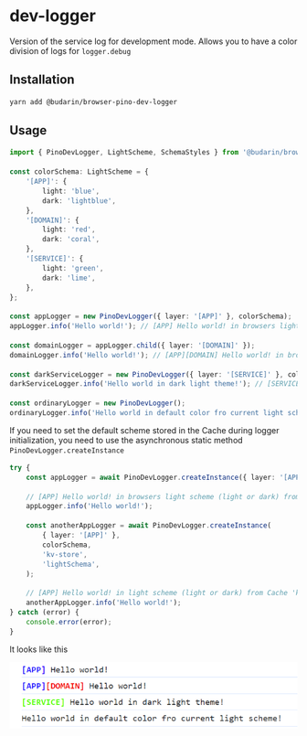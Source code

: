 # dev-logger

Version of the service log for development mode.
Allows you to have a color division of logs for `logger.debug`

## Installation

```bash
yarn add @budarin/browser-pino-dev-logger
```

## Usage

```ts
import { PinoDevLogger, LightScheme, SchemaStyles } from '@budarin/browser-pino-dev-logger';

const colorSchema: LightScheme = {
    '[APP]': {
        light: 'blue',
        dark: 'lightblue',
    },
    '[DOMAIN]': {
        light: 'red',
        dark: 'coral',
    },
    '[SERVICE]': {
        light: 'green',
        dark: 'lime',
    },
};

const appLogger = new PinoDevLogger({ layer: '[APP]' }, colorSchema);
appLogger.info('Hello world!'); // [APP] Hello world! in browsers light scheme (light or dark)

const domainLogger = appLogger.child({ layer: '[DOMAIN]' });
domainLogger.info('Hello world!'); // [APP][DOMAIN] Hello world! in browsers light scheme (light or dark)

const darkServiceLogger = new PinoDevLogger({ layer: '[SERVICE]' }, colorSchema, 'dark');
darkServiceLogger.info('Hello world in dark light theme!'); // [SERVICE] Hello world! in dark scheme

const ordinaryLogger = new PinoDevLogger();
ordinaryLogger.info('Hello world in default color fro current light scheme!'); // Hello world! in usual not colored output
```

If you need to set the default scheme stored in the Cache during logger initialization, you need to use the asynchronous static method `PinoDevLogger.createInstance`

```ts
try {
    const appLogger = await PinoDevLogger.createInstance({ layer: '[APP]' }, colorSchema);

    // [APP] Hello world! in browsers light scheme (light or dark) from Cache store
    appLogger.info('Hello world!');

    const anotherAppLogger = await PinoDevLogger.createInstance(
        { layer: '[APP]' },
        colorSchema,
        'kv-store',
        'lightSchema',
    );

    // [APP] Hello world! in light scheme (light or dark) from Cache 'kv-store' from 'lightSchema' item
    anotherAppLogger.info('Hello world!');
} catch (error) {
    console.error(error);
}
```

It looks like this

![Devtools console](log.png)
